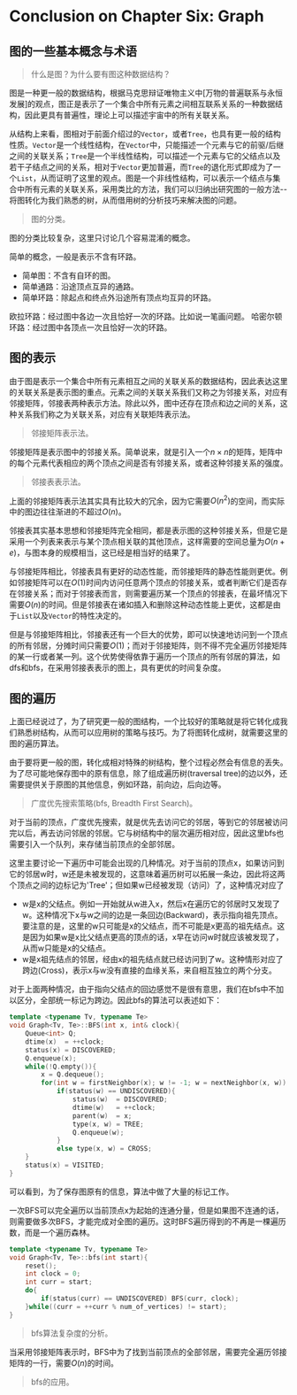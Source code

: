 Conclusion on Chapter Six: Graph
================================

## 图的一些基本概念与术语

> 什么是图？为什么要有图这种数据结构？

图是一种更一般的数据结构，根据马克思辩证唯物主义中[万物的普遍联系与永恒发展]的观点，图正是表示了一个集合中所有元素之间相互联系关系的一种数据结构，因此更具有普遍性，理论上可以描述宇宙中的所有关联关系。

从结构上来看，图相对于前面介绍过的`Vector`，或者`Tree`，也具有更一般的结构性质。`Vector`是一个线性结构，在`Vector`中，只能描述一个元素与它的前驱/后继之间的关联关系；`Tree`是一个半线性结构，可以描述一个元素与它的父结点以及若干子结点之间的关系，相对于`Vector`更加普遍，而`Tree`的退化形式即成为了一个`List`，从而证明了这里的观点。图是一个非线性结构，可以表示一个结点与集合中所有元素的关联关系，采用类比的方法，我们可以归纳出研究图的一般方法--将图转化为我们熟悉的树，从而借用树的分析技巧来解决图的问题。

> 图的分类。

图的分类比较复杂，这里只讨论几个容易混淆的概念。

简单的概念，一般是表示不含有环路。

+ 简单图：不含有自环的图。
+ 简单通路：沿途顶点互异的通路。
+ 简单环路：除起点和终点外沿途所有顶点均互异的环路。

欧拉环路：经过图中各边一次且恰好一次的环路。比如说一笔画问题。
哈密尔顿环路：经过图中各顶点一次且恰好一次的环路。

## 图的表示

由于图是表示一个集合中所有元素相互之间的关联关系的数据结构，因此表达这里的关联关系是表示图的重点。元素之间的关联关系我们又称之为邻接关系，对应有邻接矩阵，邻接表两种表示方法。除此以外，图中还存在顶点和边之间的关系，这种关系我们称之为关联关系，对应有关联矩阵表示法。

> 邻接矩阵表示法。

邻接矩阵是表示图中的邻接关系。简单说来，就是引入一个$n\times n$的矩阵，矩阵中的每个元素代表相应的两个顶点之间是否有邻接关系，或者这种邻接关系的强度。

> 邻接表表示法。

上面的邻接矩阵表示法其实具有比较大的冗余，因为它需要$O(n^2)$的空间，而实际中的图边往往渐进的不超过$O(n)$。

邻接表其实基本思想和邻接矩阵完全相同，都是表示图的这种邻接关系，但是它是采用一个列表来表示与某个顶点相关联的其他顶点，这样需要的空间总量为$O(n+e)$，与图本身的规模相当，这已经是相当好的结果了。

与邻接矩阵相比，邻接表具有更好的动态性能，而邻接矩阵的静态性能则更优。例如邻接矩阵可以在$O(1)$时间内访问任意两个顶点的邻接关系，或者判断它们是否存在邻接关系；而对于邻接表而言，则需要遍历某一个顶点的邻接表，在最坏情况下需要$O(n)$的时间。但是邻接表在诸如插入和删除这种动态性能上更优，这都是由于`List`以及`Vector`的特性决定的。

但是与邻接矩阵相比，邻接表还有一个巨大的优势，即可以快速地访问到一个顶点的所有邻居，分摊时间只需要$O(1)$；而对于邻接矩阵，则不得不完全遍历邻接矩阵的某一行或者某一列。这个优势使得依靠于遍历一个顶点的所有邻居的算法，如dfs和bfs，在采用邻接表表示的图上，具有更优的时间复杂度。

## 图的遍历

上面已经说过了，为了研究更一般的图结构，一个比较好的策略就是将它转化成我们熟悉树结构，从而可以应用树的策略与技巧。为了将图转化成树，就需要这里的图的遍历算法。

由于要将更一般的图，转化成相对特殊的树结构，整个过程必然会有信息的丢失。为了尽可能地保存图中的原有信息，除了组成遍历树(traversal tree)的边以外，还需要提供关于原图的其他信息，例如环路，前向边，后向边等。

> 广度优先搜索策略(bfs, Breadth First Search)。

对于当前的顶点，广度优先搜索，就是优先去访问它的邻居，等到它的邻居被访问完以后，再去访问邻居的邻居。它与树结构中的层次遍历相对应，因此这里bfs也需要引入一个队列，来存储当前顶点的全部邻居。

这里主要讨论一下遍历中可能会出现的几种情况。对于当前的顶点x，如果访问到它的邻居w时，w还是未被发现的，这意味着遍历树可以拓展一条边，因此将这两个顶点之间的边标记为'Tree'；但如果w已经被发现（访问）了，这种情况对应了

+ w是x的父结点。例如一开始就从w进入x，然后x在遍历它的邻居时又发现了w。这种情况下x与w之间的边是一条回边(Backward)，表示指向祖先顶点。要注意的是，这里的w只可能是x的父结点，而不可能是x更高的祖先结点。这是因为如果w是x比父结点更高的顶点的话，x早在访问w时就应该被发现了，从而w只能是x的父结点。
+ w是x祖先结点的邻居，经由x的祖先结点就已经访问到了w。这种情形对应了跨边(Cross)，表示x与w没有直接的血缘关系，来自相互独立的两个分支。

对于上面两种情况，由于指向父结点的回边感觉不是很有意思，我们在bfs中不加以区分，全部统一标记为跨边。因此bfs的算法可以表述如下：

```cpp
template <typename Tv, typename Te>
void Graph<Tv, Te>::BFS(int x, int& clock){
	Queue<int> Q;
	dtime(x)  = ++clock;
	status(x) = DISCOVERED; 
	Q.enqueue(x);
	while(!Q.empty()){
		x = Q.dequeue();
		for(int w = firstNeighbor(x); w != -1; w = nextNeighbor(x, w))
			if(status(w) == UNDISCOVERED){
				status(w)  = DISCOVERED;
				dtime(w)   = ++clock;
				parent(w)  = x;
				type(x, w) = TREE;
				Q.enqueue(w);
			}
			else type(x, w) = CROSS;
	}
	status(x) = VISITED;
}
```

可以看到，为了保存图原有的信息，算法中做了大量的标记工作。

一次BFS可以完全遍历以当前顶点x为起始的连通分量，但是如果图不连通的话，则需要做多次BFS，才能完成对全图的遍历。这时BFS遍历得到的不再是一棵遍历数，而是一个遍历森林。

```cpp
template <typename Tv, typename Te>
void Graph<Tv, Te>::bfs(int start){
	reset();
	int clock = 0;
	int curr = start;
	do{
		if(status(curr) == UNDISCOVERED) BFS(curr, clock);
	}while((curr = ++curr % num_of_vertices) != start);
}
```

> bfs算法复杂度的分析。

当采用邻接矩阵表示时，BFS中为了找到当前顶点的全部邻居，需要完全遍历邻接矩阵的一行，需要$O(n)$的时间。

> bfs的应用。

